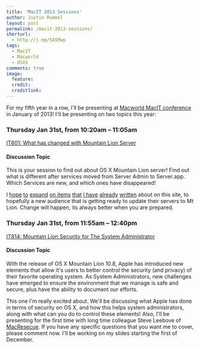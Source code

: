 ```yaml
---
title: 'MacIT 2013 Sessions'
author: Justin Rummel
layout: post
permalink: /macit-2013-sessions/
shorturl:
  - http://j.mp/SASMwp
tags: 
  - MacIT
  - Macworld
  - OSXS
comments: true
image:
  feature:
  credit:
  creditlink:
---
```

For my fifth year in a row, I'll be presenting at [Macworld MacIT conference][MacIT] in January of 2013! I'll be presenting on two topics this year:

### Thursday Jan 31st, from 10:20am – 11:05am
[IT801: What has changed with Mountain Lion Server][session1]

#### Discussion Topic
This is your session to find out about OS X Mountain Lion server! Find out what is different after services moved from Server Admin to Server.app. Which Services are new, and which ones have disappeared!

I [hope][3] [to][4] [expand][5] [on items][6] [that][7] [I have][8] [already][9] [written][10] about on this site, to hopefully a new audience that is getting ready to update their servers to Mt Lion. Change will happen, its always better when you are prepared.

### Thursday Jan 31st, from 11:55am – 12:40pm
[IT814: Mountain Lion Security for The System Administrator][session2]

#### Discussion Topic
With the release of OS X Mountain Lion 10.8, Apple has introduced new elements that allow it's users to better control the security (and privacy) of their favorite operating system. As System Administrators, new challenges have emerged to ensure the environment that we manage is safe and secure, plus have the ability to document our efforts.

This one I'm really excited about. We'll be discussing what Apple has done in terms of security on OS X, and how this helps system administrators, along with what can you do to control these elements! Also, I'll be presenting for the first time with long time colleague Steve Leebove of [MacResecue][MacResecue]. If you have any specific questions that you want me to cover, please comment now. I'll be working on my slides starting the first of December.

[MacIT]: http://www.macitconf.com
[session1]: /macit-2013-it801-what-has-changed-with-mountain-lion-server/ "MacIT 2013 – IT801: What Has Changed With Mountain Lion Server"
[3]: /10-8-mountain-lion-server-install/ "10.8 Mountain Lion Server: Install"
[4]: /10-8-mountain-lion-server-dns/ "10.8 Mountain Lion Server: DNS"
[5]: /10-8-mountain-lion-server-file-sharing-and-ftp/ "10.8 Mountain Lion Server: File Sharing and FTP"
[6]: /10-8-mountain-lion-server-websites-and-wiki/ "10.8 Mountain Lion Server: Websites and Wiki"
[7]: /10-8-mountain-lion-server-software-update/ "10.8 Mountain Lion Server: Software Update"
[8]: /10-8-mountain-lion-server-netinstall/ "10.8 Mountain Lion Server: NetInstall"
[9]: /10-8-mountain-lion-server-open-directory/ "10.8 Mountain Lion Server: Open Directory"
[10]: /10-8-mountain-lion-server-what-changed/ "10.8 Mountain Lion Server: What Changed?"
[session2]: /macit-it814-mountain-lion-security-for-the-system-administrator/ "MacIT – IT814: Mountain Lion Security for the System Administrator"
[MacResecue]: http://www.macrescue.com